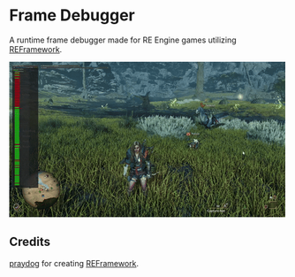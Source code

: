 # Frame Debugger

A runtime frame debugger made for RE Engine games utilizing [REFramework](https://github.com/praydog/REFramework).

<img src="https://github.com/SilverEzredes/Frame-Debugger/blob/main/GIF/MonsterHunterWildsBeta-FrameDebugger-01.gif">

## Credits
[praydog](https://github.com/praydog) for creating [REFramework](https://github.com/praydog/REFramework).
